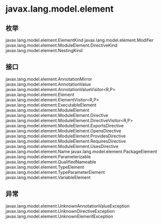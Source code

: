 # javax.lang.model.element

## 枚举

javax.lang.model.element.ElementKind
javax.lang.model.element.Modifier
javax.lang.model.element.ModuleElement.DirectiveKind
javax.lang.model.element.NestingKind

## 接口

javax.lang.model.element.AnnotationMirror
javax.lang.model.element.AnnotationValue
javax.lang.model.element.AnnotationValueVisitor<R,P>
javax.lang.model.element.Element
javax.lang.model.element.ElementVisitor<R,P>
javax.lang.model.element.ExecutableElement
javax.lang.model.element.ModuleElement
javax.lang.model.element.ModuleElement.Directive
javax.lang.model.element.ModuleElement.DirectiveVisitor<R,P>
javax.lang.model.element.ModuleElement.ExportsDirective
javax.lang.model.element.ModuleElement.OpensDirective
javax.lang.model.element.ModuleElement.ProvidesDirective
javax.lang.model.element.ModuleElement.RequiresDirective
javax.lang.model.element.ModuleElement.UsesDirective
javax.lang.model.element.Name
javax.lang.model.element.PackageElement
javax.lang.model.element.Parameterizable
javax.lang.model.element.QualifiedNameable
javax.lang.model.element.TypeElement
javax.lang.model.element.TypeParameterElement
javax.lang.model.element.VariableElement

## 异常

javax.lang.model.element.UnknownAnnotationValueException
javax.lang.model.element.UnknownDirectiveException
javax.lang.model.element.UnknownElementException




